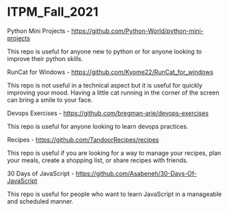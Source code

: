 # ITPM_Fall_2021

Python Mini Projects - https://github.com/Python-World/python-mini-projects

This repo is useful for anyone new to python or for anyone looking to improve their python skills.


RunCat for Windows - https://github.com/Kyome22/RunCat_for_windows

This repo is not useful in a technical aspect but it is useful for quickly improving your mood. Having a little cat running in the corner of the screen can bring a smile to your face.


Devops Exercises - https://github.com/bregman-arie/devops-exercises

This repo is useful for anyone looking to learn devops practices.


Recipes - https://github.com/TandoorRecipes/recipes

This repo is useful if you are looking for a way to manage your recipes, plan your meals, create a shopping list, or share recipes with friends.


30 Days of JavaScript - https://github.com/Asabeneh/30-Days-Of-JavaScript

This repo is useful for people who want to learn JavaScript in a manageable and scheduled manner.
